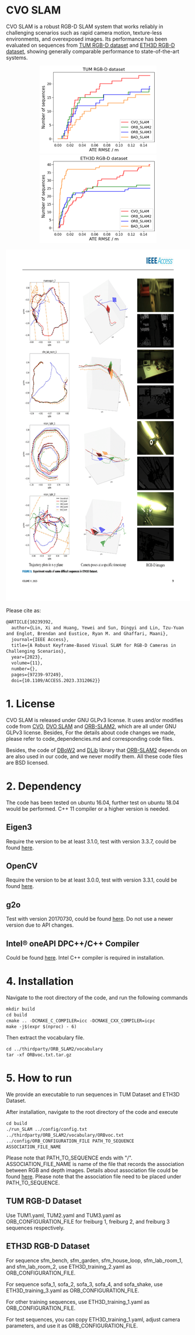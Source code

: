 # CVO SLAM

CVO SLAM is a robust RGB-D SLAM system that works reliably in challenging scenarios such as rapid camera motion, texture-less environments, and overexposed images. Its performance has been evaluated on sequences from [TUM RGB-D dataset](https://vision.in.tum.de/data/datasets/rgbd-dataset/download) and [ETH3D RGB-D dataset](https://www.eth3d.net/slam_datasets), showing generally comparable performance to state-of-the-art systems.

<p align="center">
<img width="320" height="240" src="TUM_CDF.png">  
<img width="320" height="240" src="ETH3D_CDF.png">
</p>

<p align="center">
<img width="800" height="960" src="ETH3D_sequences_plot.png">  
</p>

Please cite as:
```
@ARTICLE{10239392,
  author={Lin, Xi and Huang, Yewei and Sun, Dingyi and Lin, Tzu-Yuan and Englot, Brendan and Eustice, Ryan M. and Ghaffari, Maani},
  journal={IEEE Access}, 
  title={A Robust Keyframe-Based Visual SLAM for RGB-D Cameras in Challenging Scenarios}, 
  year={2023},
  volume={11},
  number={},
  pages={97239-97249},
  doi={10.1109/ACCESS.2023.3312062}}
```

# 1. License
CVO SLAM is released under GNU GLPv3 license. It uses and/or modifies code from [CVO](https://github.com/MaaniGhaffari/cvo-rgbd), [DVO SLAM](https://github.com/tum-vision/dvo_slam) and [ORB-SLAM2](https://github.com/raulmur/ORB_SLAM2), which are all under GNU GLPv3 license. Besides, For the details about code changes we made, please refer to code_dependencies.md and corresponding code files. 

Besides, the code of [DBoW2](https://github.com/dorian3d/DBoW2) and [DLib](https://github.com/dorian3d/DLib) library that [ORB-SLAM2](https://github.com/raulmur/ORB_SLAM2) depends on are also used in our code, and we never modify them. All these code files are BSD licensed.  

# 2. Dependency
The code has been tested on ubuntu 16.04, further test on ubuntu 18.04 would be performed. C++ 11 compiler or a higher version is needed.

## Eigen3
Require the version to be at least 3.1.0, test with version 3.3.7, could be found [here](http://eigen.tuxfamily.org/index.php?title=Main_Page).

## OpenCV
Require the version to be at least 3.0.0, test with version 3.3.1, could be found [here](https://opencv.org/).

## g2o 
Test with version 20170730, could be found [here](https://github.com/RainerKuemmerle/g2o/releases). Do not use a newer version due to API changes.

## Intel® oneAPI DPC++/C++ Compiler
Could be found [here](https://www.intel.com/content/www/us/en/developer/tools/oneapi/dpc-compiler.html#gs.uxyut8). Intel C++ compiler is required in installation.


# 4. Installation
Navigate to the root directory of the code, and run the following commands
```
mkdir build
cd build
cmake .. -DCMAKE_C_COMPILER=icc -DCMAKE_CXX_COMPILER=icpc
make -j$(expr $(nproc) - 6)
```
Then extract the vocabulary file.
```
cd ../thirdparty/ORB_SLAM2/vocabulary
tar -xf ORBvoc.txt.tar.gz
``` 


# 5. How to run
We provide an executable to run sequences in TUM Dataset and ETH3D Dataset.

After installation, navigate to the root directory of the code and execute

```
cd build
./run_SLAM ../config/config.txt ../thirdparty/ORB_SLAM2/vocabulary/ORBvoc.txt ../config/ORB_CONFIGURATION_FILE PATH_TO_SEQUENCE ASSOCIATION_FILE_NAME 
```

Please note that PATH_TO_SEQUENCE ends with "/". ASSOCIATION_FILE_NAME is name of the file that records the association between RGB and depth images. Details about association file could be found [here](https://vision.in.tum.de/data/datasets/rgbd-dataset/tools). Please note that the association file need to be placed under PATH_TO_SEQUENCE.

## TUM RGB-D Dataset
Use TUM1.yaml, TUM2.yaml and TUM3.yaml as ORB_CONFIGURATION_FILE for freiburg 1, freiburg 2, and freiburg 3 sequences respectively.

## ETH3D RGB-D Dataset
For sequence sfm_bench, sfm_garden, sfm_house_loop, sfm_lab_room_1, and sfm_lab_room_2, use ETH3D_training_2.yaml as ORB_CONFIGURATION_FILE.

For sequence sofa_1, sofa_2, sofa_3, sofa_4, and sofa_shake, use ETH3D_training_3.yaml as ORB_CONFIGURATION_FILE.

For other training sequences, use ETH3D_training_1.yaml as ORB_CONFIGURATION_FILE.

For test sequences, you can copy ETH3D_training_1.yaml, adjust camera parameters, and use it as ORB_CONFIGURATION_FILE.


